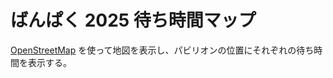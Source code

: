# ばんぱく 2025 待ち時間マップ

[OpenStreetMap](https://www.openstreetmap.org/) を使って地図を表示し、パビリオンの位置にそれぞれの待ち時間を表示する。
